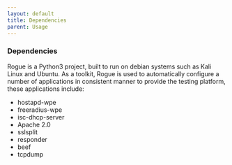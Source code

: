 ```yaml
---
layout: default
title: Dependencies
parent: Usage
---
```


### Dependencies

Rogue is a Python3 project, built to run on debian systems such as Kali Linux and Ubuntu. As a toolkit, Rogue is used to automatically configure a number of applications in consistent manner to provide the testing platform, these applications include:
* hostapd-wpe
* freeradius-wpe
* isc-dhcp-server
* Apache 2.0
* sslsplit
* responder
* beef
* tcpdump
